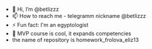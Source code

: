 - 👋 Hi, I’m @betlizzz
- 📫 How to reach me - telegramm nickname @betlizzz
- ⚡ Fun fact: I'm an egyptologist
- 💞️ MVP course is cool, it expands competencies
- the name of repository is homework_frolova_eliz13
   

<!---
betlizzz/betlizzz is a ✨ special ✨ repository because its `README.md` (this file) appears on your GitHub profile.
You can click the Preview link to take a look at your changes.
--->
